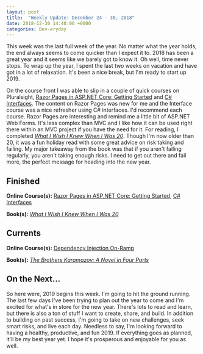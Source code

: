 ```yaml
---
layout: post
title:  "Weekly Update: December 24 - 30, 2018"
date: 2018-12-30 14:40:00 +0000
categories: Dev-eryday
---
```


This week was the last full week of the year. No matter what the year holds, the end always seems to come quicker than I expect it to. 2018 has been a great year and it seems like we barely got to know it. Oh well, time never stops. To wrap up the year, I spent the last two weeks on vacation and have got in a lot of relaxation. It's been a nice break, but I'm ready to start up 2019.

On the course front I was able to slip in a couple of quick courses on Pluralsight, [Razor Pages in ASP.NET Core: Getting Started][rp] and [C# Interfaces][inter]. The content on Razor Pages was new for me and the Interface course was a nice refresher using C# interfaces. I'd recommend each course. Razor Pages are interesting and remind me a little bit of ASP.NET Web Forms. It's less complex than MVC and I like how it can be used right there within an MVC project if you have the need for it. For reading, I completed *[What I Wish I Knew When I Was 20][twen]*. Though I'm now older than 20, it was a fun holiday read with some great advice on risk taking and failing. My major takeaway from the book was that if you aren't failing regularly, you aren't taking enough risks. I need to get out there and fail more, the perfect message for heading into the new year.

## Finished

**Online Course(s):** [Razor Pages in ASP.NET Core: Getting Started][rp], [C# Interfaces][inter]

**Book(s):** *[What I Wish I Knew When I Was 20][twen]*

## Currents

**Online Course(s):** [Dependency Injection On-Ramp][dior]

**Book(s):** *[The Brothers Karamazov: A Novel in Four Parts][brk]*

## On the Next...

So here were, 2019 begins this week. I'm going to hit the ground running. The last few days I've been trying to plan out the year to come and I'm excited for what's in store for the new year. There's lots to read and learn, but there is also a ton of stuff I want to create, share, and build. In addition to building on past success, I'm going to take on new challenges, seek smart risks, and live each day. Needless to say, I'm looking forward to having a healthy, productive, and fun 2019. If everything goes as planned, it'll be my best year yet. I hope it's prosperous and enjoyable for you as well.

[aoc]: https://adventofcode.com/
[aocr]: https://github.com/jpniederer/AdventOfCode2018
[sra]: https://app.pluralsight.com/library/courses/react-auth0-authentication-security/table-of-contents
[jod]: https://www.amazon.com/Joy-Demand-Discovering-Happiness-Within-ebook/dp/B0166JFH3I/
[tp]: https://www.amazon.com/Turning-Pro-Inner-Power-Create/dp/1936891034/
[dw]: https://www.amazon.com/Do-Work-Steven-Pressfield-ebook/dp/B00NK0MJBK/
[njs]: https://nextjs.org/
[gql]: https://graphql.org/
[ap]: https://www.apollographql.com/
[pri]: https://www.prisma.io/
[ar]: https://advancedreact.com/
[play]: https://github.com/jpniederer/NETCorePlayground
[di]: https://www.amazon.com/Design-Programmer-Architect-Pragmatic-Programmers/dp/1680502093/
[re]: https://www.udemy.com/react-the-complete-guide-incl-redux/
[src]: https://chatappwithsignalr.azurewebsites.net/index.html
[oau]: https://app.pluralsight.com/library/courses/oauth-2-getting-started/table-of-contents
[tib]: https://www.amazon.com/Thinking-Bets-Making-Smarter-Decisions-ebook/dp/B074DG9LQF/
[lgs]: https://app.pluralsight.com/library/courses/less-getting-started/table-of-contents
[gf]: https://app.pluralsight.com/library/courses/github-fundamentals/table-of-contents
[tfs]: https://www.amazon.com/Thinking-Fast-Slow-Daniel-Kahneman-ebook/dp/B00555X8OA/
[tw]: https://tailwindcss.com/
[hn]: https://news.ycombinator.com/item?id=18084013
[mlc]: http://course.fast.ai/ml.html
[ghf]: https://app.pluralsight.com/library/courses/github-fundamentals/table-of-contents
[spr]: https://www.amazon.com/Sprint-Solve-Problems-Test-Ideas-ebook/dp/B010MH1DAQ/
[vid]: https://www.youtube.com/watch?v=mMWzVyIhDTk
[gfg]: https://www.geeksforgeeks.org/
[cqrs]: https://app.pluralsight.com/library/courses/cqrs-in-practice/table-of-contents
[ror]: https://rubyonrails.org/
[gr]: https://basecamp.com/books/getting-real
[ef]: https://docs.microsoft.com/en-us/ef/core/
[saa]: https://app.pluralsight.com/library/courses/openid-and-oauth2-securing-angular-apps/table-of-contents
[acc]: https://www.amazon.com/Accelerate-Software-Performing-Technology-Organizations-ebook/dp/B07B9F83WM/
[mvc]: https://app.pluralsight.com/library/courses/aspdotnet-core-mvc-enterprise-application/table-of-contents
[efc]: https://www.amazon.com/Entity-Framework-Core-Action-Smith/dp/161729456X/
[mfa]: https://app.pluralsight.com/library/courses/micro-frontends-architecture/table-of-contents
[spw]: https://www.amazon.com/Simple-Path-Wealth-financial-independence-ebook/dp/B01H97OQY2/
[chm]: https://www.amazon.com/Cant-Hurt-Me-Master-Your-ebook/dp/B07H453KGH/
[rp]: https://app.pluralsight.com/library/courses/razor-pages-aspdotnet-core-getting-started/table-of-contents
[inter]: https://app.pluralsight.com/library/courses/using-csharp-interfaces/table-of-contents
[twen]: https://www.amazon.com/What-Wish-Knew-When-Was-ebook/dp/B0028MVGZQ/
[dior]: https://app.pluralsight.com/library/courses/dependency-injection-on-ramp/table-of-contents
[brk]: https://www.amazon.com/Brothers-Karamazov-Novel-Parts-Epilogue-ebook/dp/B004ZM10OE/